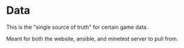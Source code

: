 # Data

This is the "single source of truth" for certain game data.

Meant for both the website, ansible, and minetest server to pull from.